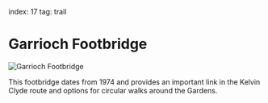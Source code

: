 index: 17
tag: trail

# Garrioch Footbridge

![Garrioch Footbridge](images/garrioch-footbridge.jpg)

This footbridge dates from 1974 and provides an
important link in the Kelvin Clyde route and options for
circular walks around the Gardens.
